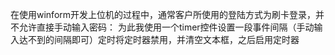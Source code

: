 在使用winform开发上位机的过程中，通常客户所使用的登陆方式为刷卡登录，并不允许直接手动输入密码：
为此我使用一个timer控件设置一段事件间隔（手动输入达不到的间隔即可）定时将定时器禁用，并清空文本框，之后启用定时器
